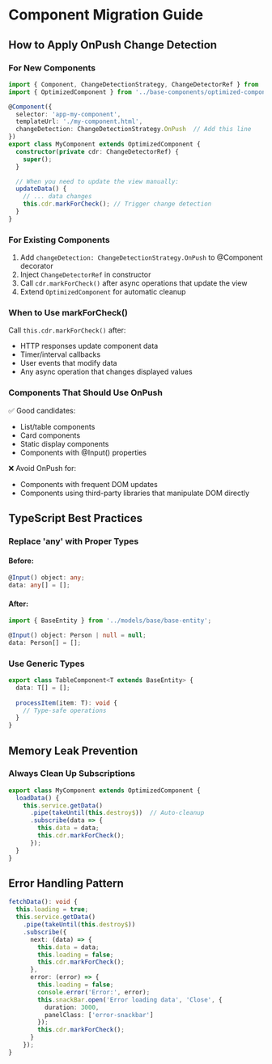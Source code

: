 # Component Migration Guide

## How to Apply OnPush Change Detection

### For New Components
```typescript
import { Component, ChangeDetectionStrategy, ChangeDetectorRef } from '@angular/core';
import { OptimizedComponent } from '../base-components/optimized-component';

@Component({
  selector: 'app-my-component',
  templateUrl: './my-component.html',
  changeDetection: ChangeDetectionStrategy.OnPush  // Add this line
})
export class MyComponent extends OptimizedComponent {
  constructor(private cdr: ChangeDetectorRef) {
    super();
  }

  // When you need to update the view manually:
  updateData() {
    // ... data changes
    this.cdr.markForCheck(); // Trigger change detection
  }
}
```

### For Existing Components

1. Add `changeDetection: ChangeDetectionStrategy.OnPush` to @Component decorator
2. Inject `ChangeDetectorRef` in constructor
3. Call `cdr.markForCheck()` after async operations that update the view
4. Extend `OptimizedComponent` for automatic cleanup

### When to Use markForCheck()

Call `this.cdr.markForCheck()` after:
- HTTP responses update component data
- Timer/interval callbacks
- User events that modify data
- Any async operation that changes displayed values

### Components That Should Use OnPush

✅ Good candidates:
- List/table components
- Card components
- Static display components
- Components with @Input() properties

❌ Avoid OnPush for:
- Components with frequent DOM updates
- Components using third-party libraries that manipulate DOM directly

## TypeScript Best Practices

### Replace 'any' with Proper Types

#### Before:
```typescript
@Input() object: any;
data: any[] = [];
```

#### After:
```typescript
import { BaseEntity } from '../models/base/base-entity';

@Input() object: Person | null = null;
data: Person[] = [];
```

### Use Generic Types

```typescript
export class TableComponent<T extends BaseEntity> {
  data: T[] = [];
  
  processItem(item: T): void {
    // Type-safe operations
  }
}
```

## Memory Leak Prevention

### Always Clean Up Subscriptions

```typescript
export class MyComponent extends OptimizedComponent {
  loadData() {
    this.service.getData()
      .pipe(takeUntil(this.destroy$))  // Auto-cleanup
      .subscribe(data => {
        this.data = data;
        this.cdr.markForCheck();
      });
  }
}
```

## Error Handling Pattern

```typescript
fetchData(): void {
  this.loading = true;
  this.service.getData()
    .pipe(takeUntil(this.destroy$))
    .subscribe({
      next: (data) => {
        this.data = data;
        this.loading = false;
        this.cdr.markForCheck();
      },
      error: (error) => {
        this.loading = false;
        console.error('Error:', error);
        this.snackBar.open('Error loading data', 'Close', {
          duration: 3000,
          panelClass: ['error-snackbar']
        });
        this.cdr.markForCheck();
      }
    });
}
```
